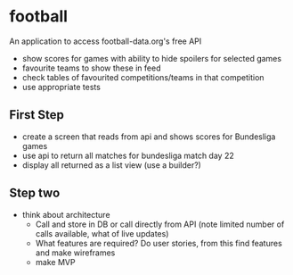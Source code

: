 # football

An application to access football-data.org's free API 
- show scores for games with ability to hide spoilers for selected games
- favourite teams to show these in feed
- check tables of favourited competitions/teams in that competition
- use appropriate tests



## First Step
- create a screen that reads from api and shows scores for Bundesliga games
- use api to return all matches for bundesliga match day 22
- display all returned as a list view (use a builder?)

## Step two 
- think about architecture
    - Call and store in DB or call directly from API (note limited number of calls available, what of live updates)
    - What features are required? Do user stories, from this find features and make wireframes
    - make MVP
